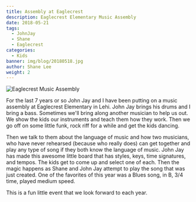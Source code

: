 ```yaml
---
title: Assembly at Eaglecrest
description: Eaglecrest Elementary Music Assembly
date: 2018-05-21
tags:
  - JohnJay
  - Shane
  - Eaglecrest
categories:
  - Kids
banner: img/blog/20180518.jpg
author: Shane Lee
weight: 2
---
```


<img src="/img/blog/20180518.jpg" class="img-responsive" alt="Eaglecrest Music Assembly">

For the last 7 years or so John Jay and I have been putting on a music assembly at Eaglecrest Elementary in Lehi. John Jay brings his drums and I bring a bass. Sometimes we'll bring along another musician to help us out. We show the kids our instruments and teach them how they work. Then we go off on some little funk, rock riff for a while and get the kids dancing.

Then we talk to them about the language of music and how two musicians, who have never rehearsed (because who really does) can get together and play any type of song if they both know the language of music. John Jay has made this awesome little board that has styles, keys, time signatures, and tempos. The kids get to come up and select one of each. Then the magic happens as Shane and John Jay attempt to play the song that was just created. One of the favorites of this year was a Blues song, in B, 3/4 time, played medium speed.

This is a fun little event that we look forward to each year.
